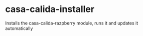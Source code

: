# casa-calida-installer
Installs the casa-calida-razpberry module, runs it and updates it automatically
